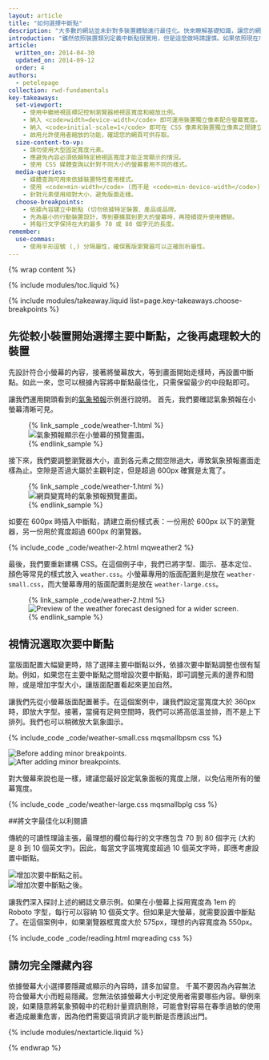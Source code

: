 ```yaml
---
layout: article
title: "如何選擇中斷點"
description: "大多數的網站並未針對多裝置體驗進行最佳化。快來瞭解基礎知識，讓您的網站適用於行動裝置、桌上型電腦或任何附有螢幕的裝置。"
introduction: "雖然依照裝置類別定義中斷點很實用，但是這麼做時請謹慎。如果依照現在市面上的特定裝置、產品、品牌名稱或作業系統定義中斷點，日後的維護作業將會變得很棘手。因此，建議您依照內容來決定版面配置應如何隨著容器調整。"
article:
  written_on: 2014-04-30
  updated_on: 2014-09-12
  order: 4
authors:
  - petelepage
collection: rwd-fundamentals
key-takeaways:
  set-viewport:
    - 使用中繼檢視區標記控制瀏覽器檢視區寬度和縮放比例。
    - 納入 <code>width=device-width</code> 即可運用裝置獨立像素配合螢幕寬度。
    - 納入 <code>initial-scale=1</code> 即可在 CSS 像素和裝置獨立像素之間建立 1:1 的關係。
    - 啟用允許使用者縮放的功能，確認您的網頁可供存取。
  size-content-to-vp:
    - 請勿使用大型固定寬度元素。
    - 應避免內容必須依賴特定檢視區寬度才能正常顯示的情況。
    - 使用 CSS 媒體查詢以針對不同大小的螢幕套用不同的樣式。
  media-queries:
    - 媒體查詢可用來依據裝置特性套用樣式。
    - 使用 <code>min-width</code> (而不是 <code>min-device-width</code>) 以確保獲得最通用的體驗。
    - 針對元素使用相對大小，避免版面走樣。
  choose-breakpoints:
    - 依據內容建立中斷點 (切勿依據特定裝置、產品或品牌。
    - 先為最小的行動裝置設計，等到要擴展到更大的螢幕時，再陸續提升使用體驗。
    - 將每行文字保持在大約最多 70 或 80 個字元的長度。
remember:
  use-commas:
    - 使用半形逗號 (,) 分隔屬性，確保舊版瀏覽器可以正確剖析屬性。
---
```

{% wrap content %}

<style>
  .smaller-img {
    width: 60%;
    display: block;
    margin-left: auto;
    margin-right: auto;
  }

  img.center {
    display: block;
    margin-left: auto;
    margin-right: auto;
  }

  video.responsiveVideo {
    width: 100%;
  }
</style>

{% include modules/toc.liquid %}

{% include modules/takeaway.liquid list=page.key-takeaways.choose-breakpoints %}

## 先從較小裝置開始選擇主要中斷點，之後再處理較大的裝置

先設計符合小螢幕的內容，接著將螢幕放大，等到畫面開始走樣時，再設置中斷點。如此一來，您可以根據內容將中斷點最佳化，只需保留最少的中段點即可。

讓我們運用開頭看到的[氣象預報]({{site.fundamentals}}/layouts/rwd-fundamentals/index.html)示例進行說明。
首先，我們要確認氣象預報在小螢幕清晰可見。

<figure>
  {% link_sample _code/weather-1.html %}
    <img src="imgs/weather-1.png" class="center" srcset="imgs/weather-1.png 1x, imgs/weather-1-2x.png 2x" alt="氣象預報顯示在小螢幕的預覽畫面。">
  {% endlink_sample %}
</figure>

接下來，我們要調整瀏覽器大小，直到各元素之間空隙過大，導致氣象預報畫面走樣為止。空隙是否過大屬於主觀判定，但是超過 600px 確實是太寬了。

<figure>
  {% link_sample _code/weather-1.html %}
    <img src="imgs/weather-2.png" class="center" srcset="imgs/weather-2.png 1x, imgs/weather-2-2x.png 2x" alt="網頁變寬時的氣象預報預覽畫面。">
  {% endlink_sample %}
</figure>

如要在 600px 時插入中斷點，請建立兩份樣式表：一份用於 600px 以下的瀏覽器，另一份用於寬度超過 600px 的瀏覽器。

{% include_code _code/weather-2.html mqweather2 %}

最後，我們要重新建構 CSS。在這個例子中，我們已將字型、圖示、基本定位、顏色等常見的樣式放入 `weather.css`。小螢幕專用的版面配置則是放在 `weather-small.css`，而大螢幕專用的版面配置則是放在 `weather-large.css`。

<figure>
  {% link_sample _code/weather-2.html %}
    <img src="imgs/weather-3.png" class="center" srcset="imgs/weather-3.png 1x, imgs/weather-3-2x.png 2x" alt="Preview of the weather forecast designed for a wider screen.">
  {% endlink_sample %}
</figure>

## 視情況選取次要中斷點

當版面配置大幅變更時，除了選擇主要中斷點以外，依據次要中斷點調整也很有幫助。例如，如果您在主要中斷點之間增設次要中斷點，即可調整元素的邊界和間隙，或是增加字型大小，讓版面配置看起來更加自然。

讓我們先從小螢幕版面配置著手。在這個案例中，讓我們設定當寬度大於 360px 時，即放大字型。接著，當擁有足夠空間時，我們可以將高低溫並排，而不是上下排列。我們也可以稍微放大氣象圖示。

{% include_code _code/weather-small.css mqsmallbpsm css %}

<div class="clear">
  <div class="g--half">
    <img src="imgs/weather-4-l.png" srcset="imgs/weather-4-l.png 1x, imgs/weather-4-l-2x.png 2x" alt="Before adding minor breakpoints.">
  </div>

  <div class="g--half g--last">
    <img src="imgs/weather-4-r.png" srcset="imgs/weather-4-r.png 1x, imgs/weather-4-r-2x.png 2x" alt="After adding minor breakpoints.">
  </div>
</div>

對大螢幕來說也是一樣，建議您最好設定氣象面板的寬度上限，以免佔用所有的螢幕寬度。

{% include_code _code/weather-large.css mqsmallbplg css %}

##將文字最佳化以利閱讀

傳統的可讀性理論主張，最理想的欄位每行的文字應包含 70 到 80 個字元 (大約是 8 到 10 個英文字)。因此，每當文字區塊寬度超過 10 個英文字時，即應考慮設置中斷點。

<div class="clear">
  <div class="g-wide--1 g-medium--half">
    <img src="imgs/reading-ph.png" srcset="imgs/reading-ph.png 1x, imgs/reading-ph-2x.png 2x" alt="增加次要中斷點之前。">
  </div>

  <div class="g-wide--3 g-wide--last g-medium--half g--last">
    <img src="imgs/reading-de.png" srcset="imgs/reading-de.png 1x, imgs/reading-de-2x.png 2x" alt="增加次要中斷點之後。">
  </div>
</div>

讓我們深入探討上述的網誌文章示例。如果在小螢幕上採用寬度為 1em 的 Roboto 字型，每行可以容納 10 個英文字。但如果是大螢幕，就需要設置中斷點了。在這個案例中，如果瀏覽器框寬度大於 575px，理想的內容寬度為 550px。

{% include_code _code/reading.html mqreading css %}

## 請勿完全隱藏內容

依據螢幕大小選擇要隱藏或顯示的內容時，請多加留意。
千萬不要因為內容無法符合螢幕大小而輕易隱藏。您無法依據螢幕大小判定使用者需要哪些內容。舉例來說，如果隨意將氣象預報中的花粉計量資訊刪除，可能會對容易在春季過敏的使用者造成嚴重危害，因為他們需要這項資訊才能判斷是否應該出門。


{% include modules/nextarticle.liquid %}

{% endwrap %}

